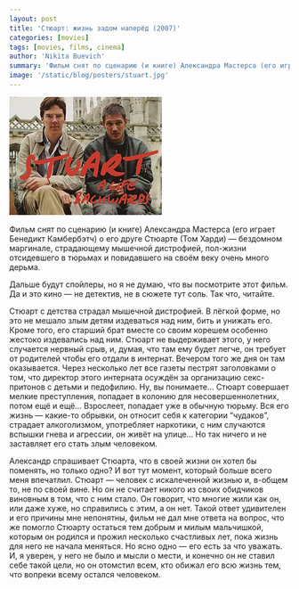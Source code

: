 ```yaml
---
layout: post
title: 'Стюарт: жизнь задом наперёд (2007)'
categories: [movies]
tags: [movies, films, cinema]
author: 'Nikita Buevich'
summary: 'Фильм снят по сценарию (и книге) Александра Мастерса (его играет Бенедикт Камбербэтч) о его друге Стюарте (Том Харди) — бездомном маргинале, страдающему мышечной дистрофией, пол-жизни отсидевшего в тюрьмах и повидавшего на своём веку очень много дерьма'
image: '/static/blog/posters/stuart.jpg'
---
```


<img class="poster" src="/static/blog/posters/stuart.jpg" alt="Stuart: A Life Backwards (1980)">  

Фильм снят по сценарию (и книге) Александра Мастерса (его играет Бенедикт Камбербэтч) о его друге Стюарте (Том Харди) — бездомном маргинале, страдающему мышечной дистрофией, пол-жизни отсидевшего в тюрьмах и повидавшего на своём веку очень много дерьма.  

Дальше будут спойлеры, но я не думаю, что вы посмотрите этот фильм. Да и это кино — не детектив, не в сюжете тут соль. Так что, читайте.  

Стюарт с детства страдал мышечной дистрофией. В лёгкой форме, но это не мешало злым детям издеваться над ним, бить и унижать его. Кроме того, его старший брат вместе со своим корешем особенно жестоко издевались над ним. Стюарт не выдерживает этого, у него случается нервный срыв, и, думая, что там ему будет легче, он требует от родителей чтобы его отдали в интернат. Вечером того же дня он там оказывается. Через несколько лет все газеты пестрят заголовками о том, что директор этого интерната осуждён за организацию секс-притонов с детьми и педофилию. Ну, вы понимаете… Стюарт совершает мелкие преступления, попадает в колонию для несовершеннолетних, потом ещё и ещё… Взрослеет, попадает уже в обычную тюрьму. Вся его жизнь — какие-то обрывки, он относит себя к категории “чудаков”, страдает алкоголизмом, употребляет наркотики, с ним случаются вспышки гнева и агрессии, он живёт на улице… Но так ничего и не заставляет его стать злым человеком.  

Александр спрашивает Стюарта, что в своей жизни он хотел бы поменять, но только одно? И вот тут момент, который больше всего меня впечатлил. Стюарт — человек с искалеченной жизнью и, в-общем то, не по своей вине. Но он не считает никого из своих обидчиков виновным в том, что с ним стало. Он говорит, что многие жили как он, или даже хуже, но справились с этим, а он нет. Такой ответ удивителен и его причины мне непонятны, фильм не дал мне ответа на вопрос, что же помогло Стюарту остаться тем добрым и милым мальчишкой, которым он родился и прожил несколько счастливых лет, пока жизнь для него не начала меняться. Но ясно одно — его есть за что уважать. И, я уверен, у него не было и мысли о мести, и конечно он не ставил себе такой цели, но он отомстил всем, кто обижал его всю жизнь тем, что вопреки всему остался человеком.
